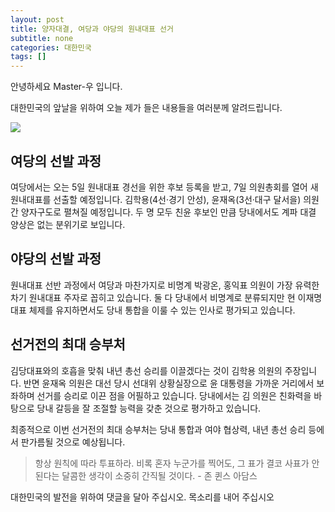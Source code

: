 ```yaml
---
layout: post
title: 양자대결, 여당과 야당의 원내대표 선거
subtitle: none
categories: 대한민국
tags: []
---
```


안녕하세요 Master-우 입니다.

대한민국의 앞날을 위하여 오늘 제가 들은 내용들을 여러분께 알려드립니다.





![](https://source.unsplash.com/800x450/?luxury)

##  여당의 선발 과정 

여당에서는 오는 5일 원내대표 경선을 위한 후보 등록을 받고, 7일 의원총회를 열어 새 원내대표를 선출할 예정입니다. 김학용(4선·경기 안성), 윤재옥(3선·대구 달서을) 의원 간 양자구도로 펼쳐질 예정입니다. 두 명 모두 친윤 후보인 만큼 당내에서도 계파 대결 양상은 없는 분위기로 보입니다. 

## 야당의 선발 과정

원내대표 선반 과정에서 여당과 마찬가지로 비명계 박광온, 홍익표 의원이 가장 유력한 차기 원내대표 주자로 꼽히고 있습니다. 둘 다 당내에서 비명계로 분류되지만 현 이재명 대표 체제를 유지하면서도 당내 통합을 이룰 수 있는 인사로 평가되고 있습니다.

## 선거전의 최대 승부처

김당대표와의 호흡을 맞춰 내년 총선 승리를 이끌겠다는 것이 김학용 의원의 주장입니다. 반면 윤재옥 의원은 대선 당시 선대위 상황실장으로 윤 대통령을 가까운 거리에서 보좌하며 선거를 승리로 이끈 점을 어필하고 있습니다. 당내에서는 김 의원은 친화력을 바탕으로 당내 갈등을 잘 조절할 능력을 갖춘 것으로 평가하고 있습니다. 

최종적으로 이번 선거전의 최대 승부처는 당내 통합과 여야 협상력, 내년 총선 승리 등에서 판가름될 것으로 예상됩니다.


> 항상 원칙에 따라 투표하라. 비록 혼자 누군가를 찍어도, 그 표가 결코 사표가 안 된다는 달콤한 생각이 소중히 간직될 것이다. - 존 퀸스 아담스

대한민국의 발전을 위하여 댓글을 달아 주십시오. 목소리를 내어 주십시오
